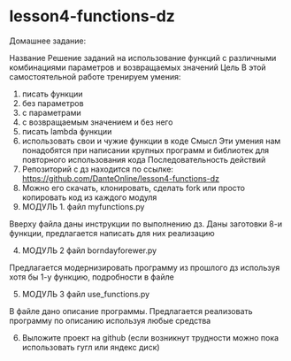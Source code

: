 # lesson4-functions-dz
Домашнее задание:

Название	Решение заданий на использование функций с различными комбинациями параметров и возвращаемых значений
Цель
В этой самостоятельной работе тренируем умения:
1. писать функции
2. без параметров
3. с параметрами
4. с возвращаемым значением и без него
5. писать lambda функции
6. использовать свои и чужие функции в коде
Смысл	Эти умения нам понадобятся при написании крупных программ и библиотек для повторного использования кода
Последовательность действий
1. Репозиторий с дз находится по ссылке: https://github.com/DanteOnline/lesson4-functions-dz
2. Можно его скачать, клонировать, сделать fork или просто копировать код из каждого модуля
3. МОДУЛЬ 1. файл myfunctions.py

Вверху файла даны инструкции по выполнению дз.
Даны заготовки 8-и функции, предлагается написать для них реализацию

4. МОДУЛЬ 2 файл borndayforewer.py

Предлагается модернизировать программу из прошлого дз используя хотя бы 1-у функцию, подробности в файле

5. МОДУЛЬ 3 файл use_functions.py

В файле дано описание программы. Предлагается реализовать программу по описанию используя любые средства

6. Выложите проект на github (если возникнут трудности можно пока использовать гугл или яндекс диск)
